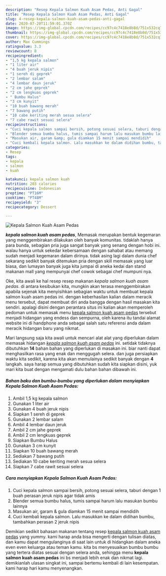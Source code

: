 ```yaml
---
description: "Resep Kepala Salmon Kuah Asam Pedas, Anti Gagal"
title: "Resep Kepala Salmon Kuah Asam Pedas, Anti Gagal"
slug: 4-resep-kepala-salmon-kuah-asam-pedas-anti-gagal
date: 2020-07-20T11:59:01.370Z
image: https://img-global.cpcdn.com/recipes/cc97c4c7418e8b8d/751x532cq70/kepala-salmon-kuah-asam-pedas-foto-resep-utama.jpg
thumbnail: https://img-global.cpcdn.com/recipes/cc97c4c7418e8b8d/751x532cq70/kepala-salmon-kuah-asam-pedas-foto-resep-utama.jpg
cover: https://img-global.cpcdn.com/recipes/cc97c4c7418e8b8d/751x532cq70/kepala-salmon-kuah-asam-pedas-foto-resep-utama.jpg
author: Max Cummings
ratingvalue: 3.3
reviewcount: 8
recipeingredient:
- "1,5 kg kepala salmon"
- "1 liter air"
- "4 buah jeruk nipis"
- "1 sereh di geprek"
- "2 lembar salam"
- "4 lembar daun jeruk"
- "2 cm jahe geprek"
- "2 cm lengkuas geprek"
- " Bumbu Halus"
- "3 cm kunyit"
- "10 buah bawang merah"
- "7 bawang putih"
- "10 cabe keriting merah sesua selera"
- "7 cabe rawit sesuai selera"
recipeinstructions:
- "Cuci kepala salmon sampai bersih, potong sesuai selera, taburi dengan 1 buah perasan jeruk nipis agar tidak amis"
- "Blender semua bumbu halus, tumis sampai harum lalu masukan bumbu lainnya"
- "Masukan air, garam &amp; gula diamkan 15 menit sampai mendidih"
- "Cuci kembali kepala salmon. Lalu masukkan ke dalam didihan bumbu, tambahkan perasan 2 jeruk nipis"
categories:
- Resep
tags:
- kepala
- salmon
- kuah

katakunci: kepala salmon kuah 
nutrition: 203 calories
recipecuisine: Indonesian
preptime: "PT16M"
cooktime: "PT48M"
recipeyield: "3"
recipecategory: Dessert

---
```



![Kepala Salmon Kuah Asam Pedas](https://img-global.cpcdn.com/recipes/cc97c4c7418e8b8d/751x532cq70/kepala-salmon-kuah-asam-pedas-foto-resep-utama.jpg)

<b><i>kepala salmon kuah asam pedas</i></b>, Memasak merupakan bentuk kegemaran yang menggembirakan dilakukan oleh banyak komunitas. tidaklah hanya para bunda, sebagian pria juga sangat banyak yang senang dengan hobi ini. walau hanya untuk sekedar kebersamaan dengan sahabat atau memang sudah menjadi kegemaran dalam dirinya. tidak asing lagi dalam dunia chef sekarang sedikit banyak ditemukan pria dengan skill memasak yang luar biasa, dan lumayan banyak juga kita jumpai di aneka kedai dan stand makanan mall yang mempunyai chef cowok sebagai chef mumpuni nya.



Oke, kita awali ke hal resep resep makanan <i>kepala salmon kuah asam pedas</i>. di antara kesibukan kita, mungkin akan terasa menggembirakan apabila sejenak kita menyisihkan sebagian waktu untuk membuat kepala salmon kuah asam pedas ini. dengan keberhasilan kalian dalam meracik menu tersebut, dapat membuat diri anda bangga dengan hasil masakan kita sendiri. apalagi disini dengan perantara situs ini kalian akan memperoleh pedoman untuk memasak menu <u>kepala salmon kuah asam pedas</u> tersebut menjadi hidangan yang endess dan sempurna, oleh karena itu tandai alamat website ini di handphone anda sebagai salah satu referensi anda dalam meracik hidangan baru yang nikmat.


Mari langsung saja kita awali untuk mencari alat alat yang diperlukan dalam memasak hidangan <u><i>kepala salmon kuah asam pedas</i></u> ini. setidak tidaknya dibutuhkan <b>14</b> bahan bahan yang diperlukan di masakan ini. biar nanti dapat menghasilkan rasa yang enak dan menggugah selera. dan juga persiapkan waktu kita sedikit, karena kita akan memulainya sedikit banyak dengan <b>4</b> langkah. saya harap semua yang dibutuhkan sudah kita siapkan disini, yuk mari kita buat dengan mengamati dulu bahan bahan dibawah ini.

<!--inarticleads1-->

##### Bahan baku dan bumbu-bumbu yang diperlukan dalam menyiapkan Kepala Salmon Kuah Asam Pedas:

1. Ambil 1,5 kg kepala salmon
1. Gunakan 1 liter air
1. Gunakan 4 buah jeruk nipis
1. Siapkan 1 sereh di geprek
1. Gunakan 2 lembar salam
1. Ambil 4 lembar daun jeruk
1. Ambil 2 cm jahe geprek
1. Ambil 2 cm lengkuas geprek
1. Siapkan  Bumbu Halus
1. Gunakan 3 cm kunyit
1. Siapkan 10 buah bawang merah
1. Sediakan 7 bawang putih
1. Sediakan 10 cabe keriting merah sesua selera
1. Siapkan 7 cabe rawit sesuai selera




<!--inarticleads2-->

##### Cara menyiapkan Kepala Salmon Kuah Asam Pedas:

1. Cuci kepala salmon sampai bersih, potong sesuai selera, taburi dengan 1 buah perasan jeruk nipis agar tidak amis
1. Blender semua bumbu halus, tumis sampai harum lalu masukan bumbu lainnya
1. Masukan air, garam &amp; gula diamkan 15 menit sampai mendidih
1. Cuci kembali kepala salmon. Lalu masukkan ke dalam didihan bumbu, tambahkan perasan 2 jeruk nipis




Demikian sedikit bahasan makanan tentang resep <u>kepala salmon kuah asam pedas</u> yang yummy. kami harap anda bisa mengerti dengan tulisan diatas, dan kamu dapat mengulanginya di saat lain untuk di hidangkan dalam aneka even even keluarga atau teman kamu. kita bs menyesuaikan bumbu bumbu yang tertera diatas sesuai dengan selera anda, sehingga menu <b>kepala salmon kuah asam pedas</b> ini bs menjadi lebih enak dan nikmat lagi. demikianlah ulasan singkat ini, sampai bertemu kembali di lain kesempatan. kami harap hari kamu menyenangkan.
